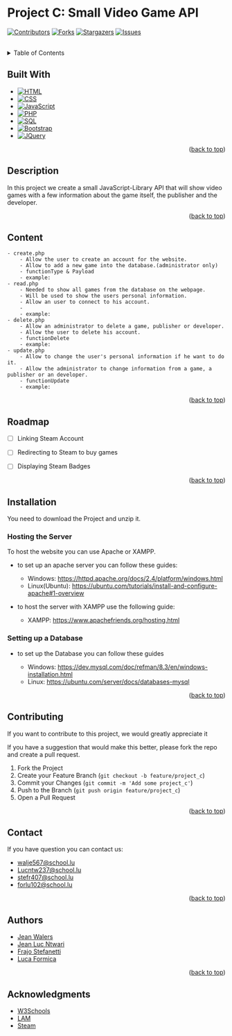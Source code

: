 # Project C: Small Video Game API

<a name="readme-top"></a>

[![Contributors][contributors-shield]][contributors-url]
[![Forks][forks-shield]][forks-url]
[![Stargazers][stars-shield]][stars-url]
[![Issues][issues-shield]][issues-url]




<!-- PROJECT LOGO -->
<br />

<details>
  <summary>Table of Contents</summary>
  <ol>
    <li><a href="#built-with">Built With</a></li>
    <li><a href="#installation">Installation</a></li>
    <ul>
        <li><a href="#Hosting the Server">Hosting the Server</a></li>
        <li><a href="#Setting up a Database">Setting up a Database</a></li>
    </ul>
    <li><a href="#roadmap">Roadmap</a></li>
    <li><a href="#contributing">Contributing</a></li>
    <li><a href="#contact">Contact</a></li>
    <li><a href="#acknowledgments">Acknowledgments</a></li>
  </ol>
</details>





## Built With

* [![HTML][HTML.js]][HTML-url]
* [![CSS][CSS.js]][CSS-url]
* [![JavaScript][JavaScript.js]][JavaScript-url]
* [![PHP][PHP.io]][PHP-url]
* [![SQL][SQL.io]][SQL-url]
* [![Bootstrap][Bootstrap.com]][Bootstrap-url]
* [![JQuery][JQuery.com]][JQuery-url]

<p align="right">(<a href="#readme-top">back to top</a>)</p>

## Description
In this project we create a small JavaScript-Library API that will show video games with a few information about the game itself, the publisher and the developer.
<p align="right">(<a href="#readme-top">back to top</a>)</p>



## Content
    - create.php
        - Allow the user to create an account for the website.
        - Allow to add a new game into the database.(administrator only)
        - functionType & Payload
        - example:
    - read.php
        - Needed to show all games from the database on the webpage. 
        - Will be used to show the users personal information.
        - Allow an user to connect to his account.
        - 
        - example:
    - delete.php
        - Allow an administrator to delete a game, publisher or developer.
        - Allow the user to delete his account.
        - functionDelete
        - example:
    - update.php
        - Allow to change the user's personal information if he want to do it. 
        - Allow the administrator to change information from a game, a publisher or an developer.
        - functionUpdate
        - example:

<p align="right">(<a href="#readme-top">back to top</a>)</p>


## Roadmap

- [ ] Linking Steam Account
- [ ] Redirecting to Steam to buy games
- [ ] Displaying Steam Badges


<p align="right">(<a href="#readme-top">back to top</a>)</p>


## Installation

You need to download the Project and unzip it.

### Hosting the Server


To host the website you can use Apache or XAMPP.

* to set up an apache server you can follow these guides:

    * Windows: https://httpd.apache.org/docs/2.4/platform/windows.html
    * Linux(Ubuntu): https://ubuntu.com/tutorials/install-and-configure-apache#1-overview

* to host the server with XAMPP use the following guide:
    * XAMPP: https://www.apachefriends.org/hosting.html

### Setting up a Database

* to set up the Database you can follow these guides

    * Windows: https://dev.mysql.com/doc/refman/8.3/en/windows-installation.html
    * Linux: https://ubuntu.com/server/docs/databases-mysql


<p align="right">(<a href="#readme-top">back to top</a>)</p>


<!-- CONTRIBUTING -->
## Contributing

If you want to contribute to this project, we would greatly appreciate it

If you have a suggestion that would make this better, please fork the repo and create a pull request.

1. Fork the Project
2. Create your Feature Branch (`git checkout -b feature/project_c`)
3. Commit your Changes (`git commit -m 'Add some project_c'`)
4. Push to the Branch (`git push origin feature/project_c`)
5. Open a Pull Request

<p align="right">(<a href="#readme-top">back to top</a>)</p>



## Contact

If you have question you can contact us:
* walje567@school.lu
* Lucntw237@school.lu
* stefr407@school.lu
* forlu102@school.lu

<p align="right">(<a href="#readme-top">back to top</a>)</p>



## Authors

* [Jean Walers](https://github.com/EvangelionEnjoyer)
* [Jean Luc Ntwari](https://github.com/LucNtw)
* [Frajo Stefanetti](https://github.com/Nettilux)
* [Luca Formica](https://github.com/Forlu102)


<p align="right">(<a href="#readme-top">back to top</a>)</p>


## Acknowledgments

* [W3Schools](https://www.w3schools.com/)
* [LAM](https://www.artsetmetiers.lu/)
* [Steam](https://store.steampowered.com/)

<!-- MARKDOWN LINKS & IMAGES -->
<!-- https://www.markdownguide.org/basic-syntax/#reference-style-links -->
<!-- MARKDOWN LINKS & IMAGES -->
<!-- https://www.markdownguide.org/basic-syntax/#reference-style-links -->
[contributors-shield]: https://img.shields.io/github/contributors/LuxReis/WEPAP_Project-Luxlait.svg?style=for-the-badge
[contributors-url]: https://github.com/LuxReis/WEPAP_Project-Luxlait/graphs/contributors
[forks-shield]: https://img.shields.io/github/forks/LuxReis/WEPAP_Project-Luxlait.svg?style=for-the-badge
[forks-url]: https://github.com/LuxReis/WEPAP_Project-Luxlait/network/members
[stars-shield]: https://img.shields.io/github/stars/LuxReis/WEPAP_Project-Luxlait.svg?style=for-the-badge
[stars-url]: https://github.com/LuxReis/WEPAP_Project-Luxlait/stargazers
[issues-shield]: https://img.shields.io/github/issues/LuxReis/WEPAP_Project-Luxlait.svg?style=for-the-badge
[issues-url]: https://github.com/LuxReis/WEPAP_Project-Luxlait/issues
[license-shield]: https://img.shields.io/github/license/LuxReis/WEPAP_Project-Luxlait.svg?style=for-the-badge
[license-url]: https://github.com/LuxReis/WEPAP_Project-Luxlait/blob/master/LICENSE.txt
[HTML.js]: https://img.shields.io/badge/HTML-withe?style=for-the-badge&logo=html&color=orange
[HTML-url]: https://html.com
[CSS.js]: https://img.shields.io/badge/CSS-withe?style=for-the-badge&logo=CSS&color=blue
[CSS-url]: https://wiki.selfhtml.org/wiki/CSS
[JavaScript.js]: https://img.shields.io/badge/JavaScript-withe?style=for-the-badge&logo=javascript
[JavaScript-url]: https://www.javascript.com
[PHP.io]: https://img.shields.io/badge/PHP-withe?style=for-the-badge&logo=PHP&color=grey
[PHP-url]: https://www.php.net
[SQL.io]: https://img.shields.io/badge/SQL-withe?style=for-the-badge&logo=SQL&color=grey
[SQL-url]: https://sql.sh
[Bootstrap.com]: https://img.shields.io/badge/Bootstrap-563D7C?style=for-the-badge&logo=bootstrap&logoColor=white
[Bootstrap-url]: https://getbootstrap.com
[JQuery.com]: https://img.shields.io/badge/jQuery-0769AD?style=for-the-badge&logo=jquery&logoColor=white
[JQuery-url]: https://jquery.com 